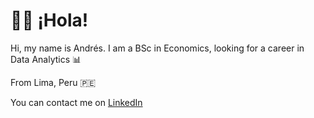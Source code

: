 # 👋🏼 ¡Hola!

Hi, my name is Andrés. I am a BSc in Economics, looking for a career in Data Analytics 📊

From Lima, Peru 🇵🇪

You can contact me on [LinkedIn](https://www.linkedin.com/in/aerojasm/)
<!---
andres99rojas/andres99rojas is a ✨ special ✨ repository because its `README.md` (this file) appears on your GitHub profile.
You can click the Preview link to take a look at your changes.
--->
